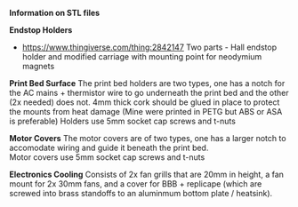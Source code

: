 
**Information on STL files**

**Endstop Holders**
- https://www.thingiverse.com/thing:2842147
Two parts - Hall endstop holder and modified carriage with mounting point for neodymium magnets

**Print Bed Surface**
  The print bed holders are two types, one has a notch for the AC mains + thermistor wire to go underneath the print bed and the other (2x needed) does not.
  4mm thick cork should be glued in place to protect the mounts from heat damage (Mine were printed in PETG but ABS or ASA is preferable)
  Holders use 5mm socket cap screws and t-nuts
  
**Motor Covers**
  The motor covers are of two types, one has a larger notch to accomodate wiring and guide it beneath the print bed.  
  Motor covers use 5mm socket cap screws and t-nuts

**Electronics Cooling**
  Consists of 2x fan grills that are 20mm in height, a fan mount for 2x 30mm fans, and a cover for BBB + replicape (which are screwed into brass standoffs to an aluminmum bottom plate / heatsink).   

